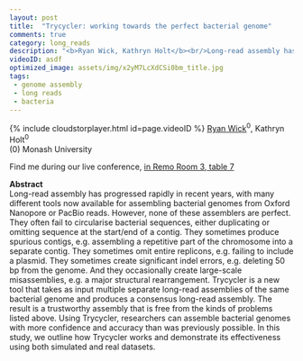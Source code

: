 ```yaml
---
layout: post
title:  "Trycycler: working towards the perfect bacterial genome"
comments: true
category: long_reads
description: "<b>Ryan Wick, Kathryn Holt</b><br/>Long-read assembly has progressed rapidly in recen..."
videoID: asdf
optimized_image: assets/img/x2yM7LcXdCSi0bm_title.jpg
tags:
 - genome assembly
 - long reads
 - bacteria
---
```

{% include cloudstorplayer.html id=page.videoID %}
[<u>Ryan Wick</u>](https://github.com/rrwick)<sup>0</sup>, Kathryn Holt<sup>0</sup><br/>
\(0\) Monash University

Find me during our live conference, [in Remo Room 3, table 7](https://remo.co)

<b>Abstract</b><br/>
Long-read assembly has progressed rapidly in recent years, with many different tools now available for assembling bacterial genomes from Oxford Nanopore or PacBio reads. However, none of these assemblers are perfect. They often fail to circularise bacterial sequences, either duplicating or omitting sequence at the start/end of a contig. They sometimes produce spurious contigs, e.g. assembling a repetitive part of the chromosome into a separate contig. They sometimes omit entire replicons, e.g. failing to include a plasmid. They sometimes create significant indel errors, e.g. deleting 50 bp from the genome. And they occasionally create large-scale misassemblies, e.g. a major structural rearrangement. Trycycler is a new tool that takes as input multiple separate long-read assemblies of the same bacterial genome and produces a consensus long-read assembly. The result is a trustworthy assembly that is free from the kinds of problems listed above. Using Trycycler, researchers can assemble bacterial genomes with more confidence and accuracy than was previously possible. In this study, we outline how Trycycler works and demonstrate its effectiveness using both simulated and real datasets.
